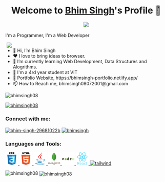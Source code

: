 <h1 align="center">Welcome to <a href="https://github.com/BhimSingh08">Bhim Singh</a>'s Profile 👋</h1>
<p align="center">
  <a align="center" href="https://github.com/DenverCoder1/readme-typing-svg"><img src="https://readme-typing-svg.herokuapp.com?&font=IBM+Plex+Sans&color=F72EE2&size=25&lines=Welcome+to+my+GitHub+Profile!;I'm+a+Web+developer";I'm+a+competitive+programmer /></a>
</p>
<p>I'm a Programmer, I'm a Web Developer</p>
<img align="right" src="https://cdn.hashnode.com/res/hashnode/image/upload/v1648657506206/DRT1LznNL.gif?w=1600&h=840&fit=crop&crop=entropy&auto=format,compress&gif-q=60&format=webm" width="500px">
<ul>
  <li>👋 Hi, I’m Bhim Singh</li>
  <li>❤️ I love to bring ideas to browser.</li>
  <li>🌱 I’m currently learning Web Development, Data Structures and Alogrithms.</li>
  <li>💼 I'm a 4rd year student at VIT</li>
  <li>🧐 Portfolio Website, https://bhimsingh-portfolio.netlify.app/</li>
  <li>📫 How to Reach me, bhimsingh08072001@gmail.com</li>
</ul>

<p align="left"> <img src="https://komarev.com/ghpvc/?username=bhimsingh08&label=Profile%20views&color=0e75b6&style=flat" alt="bhimsingh08" /> </p>
<p align="left"> <a href="https://github.com/ryo-ma/github-profile-trophy"><img src="https://github-profile-trophy.vercel.app/?username=bhimsingh08" alt="bhimsingh08" /></a> </p>


<h3 align="left">Connect with me:</h3>
<p align="left">
<a href="https://linkedin.com/in/bhim-singh-29681022b" target="blank"><img align="center" src="https://raw.githubusercontent.com/rahuldkjain/github-profile-readme-generator/master/src/images/icons/Social/linked-in-alt.svg" alt="bhim-singh-29681022b" height="30" width="40" /></a>
<a href="https://www.leetcode.com/bhimsingh" target="blank"><img align="center" src="https://raw.githubusercontent.com/rahuldkjain/github-profile-readme-generator/master/src/images/icons/Social/leet-code.svg" alt="bhimsingh" height="30" width="40" /></a>
</p>

<h3 align="left">Languages and Tools:</h3>
<p align="left"> <a href="https://www.w3schools.com/css/" target="_blank" rel="noreferrer"> <img src="https://raw.githubusercontent.com/devicons/devicon/master/icons/css3/css3-original-wordmark.svg" alt="css3" width="40" height="40"/> </a> <a href="https://www.w3.org/html/" target="_blank" rel="noreferrer"> <img src="https://raw.githubusercontent.com/devicons/devicon/master/icons/html5/html5-original-wordmark.svg" alt="html5" width="40" height="40"/> </a> <a href="https://www.java.com" target="_blank" rel="noreferrer"> <img src="https://raw.githubusercontent.com/devicons/devicon/master/icons/java/java-original.svg" alt="java" width="40" height="40"/> </a> <a href="https://www.mongodb.com/" target="_blank" rel="noreferrer"> <img src="https://raw.githubusercontent.com/devicons/devicon/master/icons/mongodb/mongodb-original-wordmark.svg" alt="mongodb" width="40" height="40"/> </a> <a href="https://nodejs.org" target="_blank" rel="noreferrer"> <img src="https://raw.githubusercontent.com/devicons/devicon/master/icons/nodejs/nodejs-original-wordmark.svg" alt="nodejs" width="40" height="40"/> </a> <a href="https://reactjs.org/" target="_blank" rel="noreferrer"> <img src="https://raw.githubusercontent.com/devicons/devicon/master/icons/react/react-original-wordmark.svg" alt="react" width="40" height="40"/> </a> <a href="https://tailwindcss.com/" target="_blank" rel="noreferrer"> <img src="https://www.vectorlogo.zone/logos/tailwindcss/tailwindcss-icon.svg" alt="tailwind" width="40" height="40"/> </a> </p>

<p><img align="left" src="https://github-readme-stats.vercel.app/api/top-langs?username=bhimsingh08&show_icons=true&locale=en&layout=compact" alt="bhimsingh08" /></p>

<p>&nbsp;<img align="center" src="https://github-readme-stats.vercel.app/api?username=bhimsingh08&show_icons=true&locale=en" alt="bhimsingh08" /></p>
